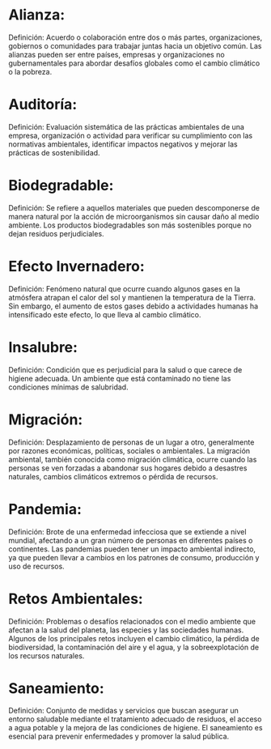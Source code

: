 # Alianza:

Definición: Acuerdo o colaboración entre dos o más partes, organizaciones, gobiernos o comunidades para trabajar juntas hacia un objetivo común.  Las alianzas pueden ser entre países, empresas y organizaciones no gubernamentales para abordar desafíos  globales como el cambio climático o la pobreza.

# Auditoría:

 Definición: Evaluación sistemática de las prácticas ambientales de una empresa, organización o actividad para verificar su cumplimiento con las normativas ambientales, 
 identificar impactos negativos y mejorar las prácticas de sostenibilidad.


# Biodegradable:

 Definición: Se refiere a aquellos materiales que pueden descomponerse de manera natural por la acción de microorganismos sin causar daño al medio ambiente. 
 Los productos biodegradables son más sostenibles porque no dejan residuos perjudiciales.
   


# Efecto Invernadero:

  Definición: Fenómeno natural que ocurre cuando algunos gases en la atmósfera atrapan el calor del sol y mantienen la temperatura de la Tierra. 
  Sin embargo, el aumento de estos gases debido a actividades humanas ha intensificado este efecto, lo que lleva al cambio climático.
   


# Insalubre:

  Definición: Condición que es perjudicial para la salud o que carece de higiene adecuada.
  Un ambiente que está contaminado no tiene las condiciones mínimas de salubridad.
    


# Migración:

  Definición: Desplazamiento de personas de un lugar a otro, generalmente por razones económicas, políticas, sociales o ambientales. 
  La migración ambiental, también conocida como migración climática, ocurre cuando las personas se ven forzadas a abandonar sus hogares debido a desastres naturales, 
  cambios climáticos extremos o pérdida de recursos.
   


# Pandemia:

  Definición: Brote de una enfermedad infecciosa que se extiende a nivel mundial, afectando a un gran número de personas en diferentes países o continentes. 
  Las pandemias pueden tener un impacto ambiental indirecto, ya que pueden llevar a cambios en los patrones de consumo, producción y uso de recursos.
   



# Retos Ambientales:

  Definición: Problemas o desafíos relacionados con el medio ambiente que afectan a la salud del planeta, las especies y las sociedades humanas.
  Algunos de los principales retos incluyen el cambio climático, la pérdida de biodiversidad, la contaminación del aire y el agua, y la sobreexplotación de los recursos naturales.
    



# Saneamiento:

  Definición: Conjunto de medidas y servicios que buscan asegurar un entorno saludable mediante el tratamiento adecuado de residuos, el acceso a agua potable y la mejora de las condiciones de higiene. 
  El saneamiento es esencial para prevenir enfermedades y promover la salud pública.
  
